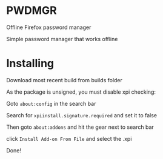 # PWDMGR
Offline Firefox password manager

Simple password manager that works offline

# Installing

Download most recent build from builds folder

As the package is unsigned, you must disable xpi checking:

Goto `about:config` in the search bar

Search for `xpiinstall.signature.required` and set it to false

Then goto `about:addons` and hit the gear next to search bar

click `Install Add-on From File` and select the .xpi

Done!
